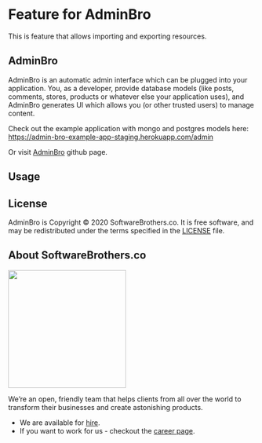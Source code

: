# Feature for AdminBro

This is feature that allows importing and exporting resources.

## AdminBro

AdminBro is an automatic admin interface which can be plugged into your application. You, as a developer, provide database models (like posts, comments, stores, products or whatever else your application uses), and AdminBro generates UI which allows you (or other trusted users) to manage content.

Check out the example application with mongo and postgres models here: https://admin-bro-example-app-staging.herokuapp.com/admin

Or visit [AdminBro](https://github.com/SoftwareBrothers/admin-bro) github page.

## Usage


## License

AdminBro is Copyright © 2020 SoftwareBrothers.co. It is free software, and may be redistributed under the terms specified in the [LICENSE](LICENSE.md) file.

## About SoftwareBrothers.co

<img src="https://softwarebrothers.co/assets/images/software-brothers-logo-full.svg" width=240>

We’re an open, friendly team that helps clients from all over the world to transform their businesses and create astonishing products.

* We are available for [hire](https://softwarebrothers.co/contact).
* If you want to work for us - checkout the [career page](https://softwarebrothers.co/career).
